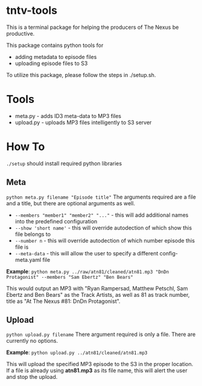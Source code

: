 tntv-tools
==========

This is a terminal package for helping the producers of The Nexus be productive.

This package contains python tools for
* adding metadata to episode files
* uploading episode files to S3

To utilize this package, please follow the steps in ./setup.sh.

Tools
=====

* meta.py - adds ID3 meta-data to MP3 files
* upload.py - uploads MP3 files intelligently to S3 server

How To
======

```./setup``` should install required python libraries


Meta
----

```python meta.py filename "Episode title"```
The arguments required are a file and a title, but there are optional arguments as well.
* ```--members "member1" "member2" "..."``` - this will add additional names into the predefined configuration
* ```--show 'short name'``` - this will override autodection of which show this file belongs to
* ```--number n``` - this will override autodection of which number episode this file is
* ```--meta-data``` - this will allow the user to specify a different config-meta.yaml file

**Example**: ```python meta.py ../raw/atn81/cleaned/atn81.mp3 "DnDn Protagonist" --members "Sam Ebertz" "Ben Bears"```

This would output an MP3 with "Ryan Rampersad, Matthew Petschl, Sam Ebertz and Ben Bears" as the Track Artists, as well as 81 as track number, title as "At The Nexus #81: DnDn Protagonist".

Upload
------

```python upload.py filename```
There argument required is only a file. There are currently no options.

**Example**: ```python upload.py ../atn81/cleaned/atn81.mp3```

This will upload the specified MP3 episode to the S3 in the proper location. If a file is already using **atn81.mp3** as its file name, this will alert the user and stop the upload.
